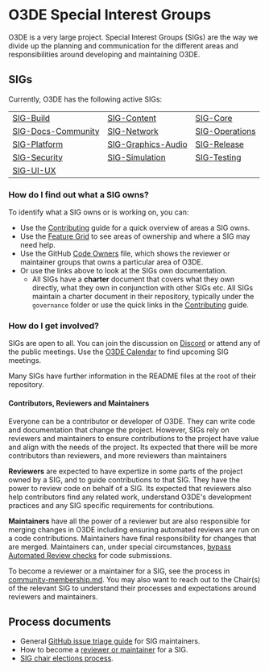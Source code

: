 # O3DE Special Interest Groups

O3DE is a very large project. Special Interest Groups (SIGs) are the way we divide up the planning and communication for the different areas and responsibilities around developing and maintaining O3DE. 

## SIGs

Currently, O3DE has the following active SIGs:

|                                                                  |                                                                  |                                                          |
|------------------------------------------------------------------|------------------------------------------------------------------|----------------------------------------------------------|
| [SIG-Build](https://github.com/o3de/sig-build)                   | [SIG-Content](https://github.com/o3de/sig-content)               | [SIG-Core](https://github.com/o3de/sig-core)             |
| [SIG-Docs-Community](https://github.com/o3de/sig-docs-community) | [SIG-Network](https://github.com/o3de/sig-network)               | [SIG-Operations](https://github.com/o3de/sig-operations) |
| [SIG-Platform](https://github.com/o3de/sig-platform)             | [SIG-Graphics-Audio](https://github.com/o3de/sig-graphics-audio) | [SIG-Release](https://github.com/o3de/sig-release)       | 
| [SIG-Security](https://github.com/o3de/sig-security)             | [SIG-Simulation](https://github.com/o3de/sig-simulation)         | [SIG-Testing](https://github.com/o3de/sig-testing)       |
| [SIG-UI-UX](https://github.com/o3de/sig-ui-ux)                   ||                                                                  |                                                             | 

### How do I find out what a SIG owns?

To identify what a SIG owns or is working on, you can:
* Use the [Contributing](../CONTRIBUTING.md) guide for a quick overview of areas a SIG owns.
* Use the [Feature Grid](https://github.com/o3de/community/blob/main/features/Sample-FeatureMarkdown.md) to see areas of ownership and where a SIG may need help.
* Use the GitHub [Code Owners](https://github.com/o3de/o3de/blob/development/.github/CODEOWNERS) file, which shows the reviewer or maintainer groups that owns a particular area of O3DE.
* Or use the links above to look at the SIGs own documentation.
    * All SIGs have a **charter** document that covers what they own directly, what they own in conjunction with other SIGs etc. All SIGs maintain a charter document in their repository, typically under the `governance` folder or use the quick links in the [Contributing](../CONTRIBUTING.md) guide. 

### How do I get involved?

SIGs are open to all. You can join the discussion on [Discord](https://discord.gg/o3de) or attend any of the public meetings. Use the [O3DE Calendar](https://lists.o3de.org/g/o3de-calendar/calendar) to find upcoming SIG meetings.

Many SIGs have further information in the README files at the root of their repository.

#### Contributors, Reviewers and Maintainers

Everyone can be a contributor or developer of O3DE. They can write code and documentation that change the project. However, SIGs rely on reviewers and maintainers to ensure contributions to the project have value and align with the needs of the project. Its expected that there will be more contributors than reviewers, and more reviewers than maintainers

**Reviewers** are expected to have expertize in some parts of the project owned by a SIG, and to guide contributions to that SIG. They have the power to review code on behalf of a SIG. Its expected that reviewers also help contributors find any related work, understand O3DE's development practices and any SIG specific requirements for contributions.

**Maintainers** have all the power of a reviewer but are also responsible for merging changes in O3DE including ensuring automated reviews are run on a code contributions. Maintainers have final responsibility for changes that are merged. Maintainers can, under special circumstances, [bypass Automated Review checks](/contributors/docs/override_pr_status_check.md) for code submissions.

To become a reviewer or a maintainer for a SIG, see the process in [community-membership.md](/community-membership.md). You may also want to reach out to the Chair(s) of the relevant SIG to understand their processes and expectations around reviewers and maintainers.

## Process documents

* General [GitHub issue triage guide](../sigs/docs/sig-issues-triage-guide.md) for SIG maintainers.
* How to become a [reviewer or maintainer](../community-membership.md) for a SIG.
* [SIG chair elections process](../O3DE%20Elections/O3DE%20Elections%20Guide.md).
